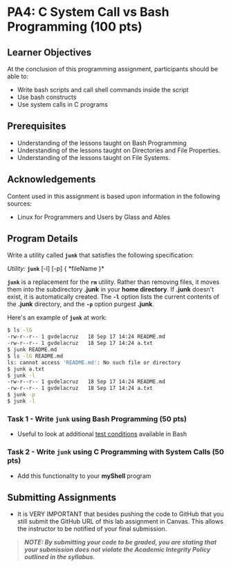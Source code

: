 # PA4: C System Call vs Bash Programming (100 pts)

## Learner Objectives
At the conclusion of this programming assignment, participants should be able to:
* Write bash scripts and call shell commands inside the script
* Use bash constructs
* Use system calls in C programs

## Prerequisites
* Understanding of the lessons taught on Bash Programming
* Understanding of the lessons taught on Directories and File Properties.
* Understanding of the lessons taught on File Systems.

## Acknowledgements
Content used in this assignment is based upon information in the following sources:
* Linux for Programmers and Users by Glass and Ables

## Program Details

Write a utility called **`junk`** that satisfies the following specification:

*Utility:* **`junk`** [-l] [-p] { *fileName }\*

**`junk`** is a replacement for the **`rm`** utility. Rather than removing files, it moves them into the subdirectory **.junk** in your **home directory**. If **.junk** doesn't exist, it is automatically created. The **`-l`** option lists the current contents of the **.junk** directory, and the **`-p`** option purgest **.junk**.

Here's an example of **`junk`** at work:
```bash
$ ls -lG
-rw-r--r-- 1 gvdelacruz   18 Sep 17 14:24 README.md
-rw-r--r-- 1 gvdelacruz   18 Sep 17 14:24 a.txt
$ junk README.md
$ ls -lG README.md
ls: cannot access 'README.md': No such file or directory
$ junk a.txt
$ junk -l
-rw-r--r-- 1 gvdelacruz   18 Sep 17 14:24 README.md
-rw-r--r-- 1 gvdelacruz   18 Sep 17 14:24 a.txt
$ junk -p
$ junk -l
```

### Task 1 - Write **`junk`** using Bash Programming (50 pts)
* Useful to look at additional [test conditions](https://www.gnu.org/software/bash/manual/html_node/Bash-Conditional-Expressions.html#Bash-Conditional-Expressions) available in Bash

### Task 2 - Write **`junk`** using C Programming with System Calls (50 pts)
* Add this functionality to your **myShell** program

## Submitting Assignments
* It is VERY IMPORTANT that besides pushing the code to GitHub that you still submit the GitHub URL of this lab assignment in Canvas. This allows the instructor to be notified of your final submission.

> **_NOTE: By submitting your code to be graded, you are stating that your submission does not violate the Academic Integrity Policy outlined in the syllabus._**
